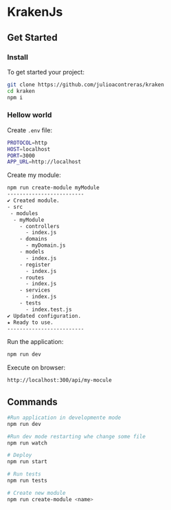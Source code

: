 # KrakenJs

## Get Started

### Install

To get started your project:
``` bash
git clone https://github.com/julioacontreras/kraken
cd kraken
npm i
```

### Hellow world

Create `.env` file:
``` bash
PROTOCOL=http
HOST=localhost
PORT=3000
APP_URL=http://localhost
```

Create my module:
``` bash
npm run create-module myModule
-------------------------
✔ Created module.
- src
 - modules
  - myModule 
    - controllers
      - index.js
    - domains
      - myDomain.js
    - models
      - index.js
    - register
      - index.js
    - routes
      - index.js
    - services
      - index.js
    - tests
      - index.test.js
✔ Updated configuration.
★ Ready to use.
-------------------------
```

Run the application:
``` bash
npm run dev
```

Execute on browser:
``` bash
http://localhost:300/api/my-mocule
```


## Commands

``` bash
#Run application in developmente mode
npm run dev

#Run dev mode restarting whe change some file
npm run watch

# Deploy
npm run start

# Run tests
npm run tests

# Create new module
npm run create-module <name>
```
